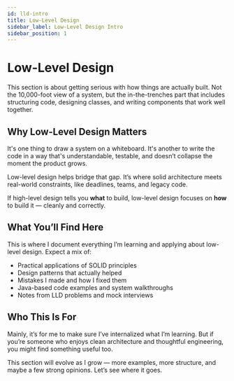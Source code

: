 ```yaml
---
id: lld-intro
title: Low-Level Design
sidebar_label: Low-Level Design Intro
sidebar_position: 1
---
```


# Low-Level Design

This section is about getting serious with how things are actually built. Not the 10,000-foot view of a system, but the in-the-trenches part that includes structuring code, designing classes, and writing components that work well together.

## Why Low-Level Design Matters

It's one thing to draw a system on a whiteboard. It's another to write the code in a way that's understandable, testable, and doesn’t collapse the moment the product grows.

Low-level design helps bridge that gap. It’s where solid architecture meets real-world constraints, like deadlines, teams, and legacy code.

If high-level design tells you **what** to build, low-level design focuses on **how** to build it — cleanly and correctly.

## What You’ll Find Here

This is where I document everything I’m learning and applying about low-level design. Expect a mix of:

- Practical applications of SOLID principles
- Design patterns that actually helped
- Mistakes I made and how I fixed them
- Java-based code examples and system walkthroughs
- Notes from LLD problems and mock interviews

## Who This Is For

Mainly, it’s for me to make sure I’ve internalized what I’m learning. But if you’re someone who enjoys clean architecture and thoughtful engineering, you might find something useful too.

This section will evolve as I grow — more examples, more structure, and maybe a few strong opinions. Let’s see where it goes.
